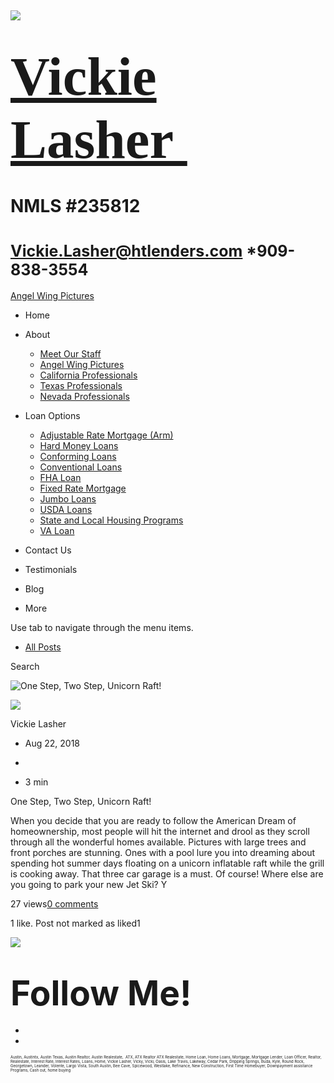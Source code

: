  

![](https://static.wixstatic.com/media/5afe60462baf41e79586f3fdaf78d664.jpg/v1/fill/w_480,h_291,al_c,q_80,usm_0.66_1.00_0.01,blur_2/5afe60462baf41e79586f3fdaf78d664.jpg)

<span style="font-size:87px"><span style="font-family:libre baskerville,serif">[Vickie Lasher ](../../index.html)</span></span>
===============================================================================================================================

NMLS \#235812
=============

<span style="font-size:25px"><Vickie.Lasher@htlenders.com> \*909-838-3554</span>
================================================================================

<a href="../../angel-wing-pictures.html" class="_1fbEI"><span class="_1Qjd7">Angel Wing Pictures</span></a>

-   <span id="DrpDwnMn00"><a href="../../index.html" class="_11ip9"></a></span>
    Home

-   <span id="DrpDwnMn01"><a href="../../about.html" class="_11ip9"></a></span>
    About

    -   [Meet Our Staff](../../meet-our-staff.html)
    -   [Angel Wing Pictures](../../angel-wing-pictures.html)
    -   [California Professionals](../../recommended-profssionals.html)
    -   [Texas Professionals](../../texas-recommended-professionals.html)
    -   [Nevada Professionals](../../nevada-recommended-professionals.html)

-   <span id="DrpDwnMn02"><a href="../../loan-options.html" class="_11ip9"></a></span>
    Loan Options

    -   [Adjustable Rate Mortgage (Arm)](../../adjustable-rate-mortgage-arm.html)
    -   [Hard Money Loans](../../hard-money-loans.html)
    -   [Conforming Loans](../../conforming-loans.html)
    -   [Conventional Loans](../../conventional-loans.html)
    -   [FHA Loan](../../fha-loan.html)
    -   [Fixed Rate Mortgage](../../fixed-rate-mortgage.html)
    -   [Jumbo Loans](../../jumbo-loans.html)
    -   [USDA Loans](../../rhs-loan-programs.html)
    -   [State and Local Housing Programs](../../state-and-local-housing-programs.html)
    -   [VA Loan](../../va-loan.html)

-   <span id="DrpDwnMn03"><a href="../../contact.html" class="_11ip9"></a></span>
    Contact Us

-   <span id="DrpDwnMn04"><a href="../../testimonials.html" class="_11ip9"></a></span>
    Testimonials

-   <span id="DrpDwnMn05"><a href="../../blog.html" class="_11ip9"></a></span>
    Blog

-   More

Use tab to navigate through the menu items.

-   <a href="../../blog.html" class="_2MzDA blog-navigation-container-color blog-navigation-container-font blog-navigation-link-hover-color">All Posts</a>

Search

<img src="https://static.wixstatic.com/media/b5d103_e2568829c52a4688abeb1797542f46fe~mv2.jpeg/v1/fill/w_454,h_341,fp_0.50_0.50,q_90/b5d103_e2568829c52a4688abeb1797542f46fe~mv2.jpeg" alt="One Step, Two Step, Unicorn Raft!" class="gallery-item-visible gallery-item gallery-item-preloaded" />

<span class="_1NzhF avatar-image" i18n="[object Object]"><img src="https://gravatar.com/avatar/d5a4c4dfa58333c9beb6962dd38d245b?d=blank" class="_18Vq1 fluid-avatar-image" /></span>

<span class="m2OY2"><span class="iYG_V user-name _60KfD blog-post-category-description-color blog-post-category-description-font blog-post-category-link-hashtag-hover-color" title="Vickie Lasher" data-hook="user-name">Vickie Lasher</span></span>

-   <span class="post-metadata__date time-ago" title="Aug 22, 2018" data-hook="time-ago">Aug 22, 2018</span>
-   

-   <span class="post-metadata__readTime" i18n="[object Object]" title="3 min" data-hook="time-to-read">3 min</span>

<a href="../../post/one-step-two-step-unicorn-raft.html" class="_2oveR _2llBS _1e-gz _1egql"></a>

One Step, Two Step, Unicorn Raft!

When you decide that you are ready to follow the American Dream of homeownership, most people will hit the internet and drool as they scroll through all the wonderful homes available. Pictures with large trees and front porches are stunning. Ones with a pool lure you into dreaming about spending hot summer days floating on a unicorn inflatable raft while the grill is cooking away. That three car garage is a must. Of course! Where else are you going to park your new Jet Ski? Y

<span tabindex="0">27 views</span><a href="../../post/one-step-two-step-unicorn-raft.html" class="_2d9QF blog-post-category-link-hashtag-hover-color"><span>0 comments</span></a>

<span class="_3KwtW" aria-live="off">1 like. Post not marked as liked</span><span class="_1l1q9" data-hook="like-button-with-count__like-count"><span class="_3sJxs like-button-with-count__like-count" aria-hidden="true">1</span></span>

![](https://static.wixstatic.com/media/b5d103_5e49dc9ca5f64e529a6b55be155ac4fa~mv2_d_2758_2778_s_4_2.jpg/v1/fill/w_34,h_34,al_c,q_80,usm_0.66_1.00_0.01,blur_3/b5d103_5e49dc9ca5f64e529a6b55be155ac4fa~mv2_d_2758_2778_s_4_2.jpg)

<span style="font-size:55px;"><span style="font-weight:bold;">Follow Me!</span></span>
======================================================================================

-   <span id="dataItem-jjeedrml1-comp-jjeedrlu"><a href="https://www.facebook.com/vickie.s.lasher" class="_26AQd"></a></span>
-   <span id="dataItem-jjeedrmm-comp-jjeedrlu"><a href="https://www.instagram.com/vickielasher/" class="_26AQd"></a></span>

<span class="color_12"><span style="font-size:6px">Austin, Austintx, Austin Texas, Austin Realtor, Austin Realestate,  ATX, ATX Realtor ATX Realestate, Home Loan, Home Loans, Mortgage, Mortgage Lender, Loan Officer, Realtor, Realestate, Interest Rate, Interest Rates, Loans, Home, Vickie Lasher, Vicky, Vicki, Oasis, Lake Travis, Lakeway, Cedar Park, Dripping Springs, Buda, Kyle, Round Rock, Georgetown, Leander, Volente, Largo Vista, South Austin, Bee Cave, Spicewood, Westlake, Refinance, New Construction, First Time Homebuyer, Downpayment assistance Programs, Cash out, home buying</span></span>

 
